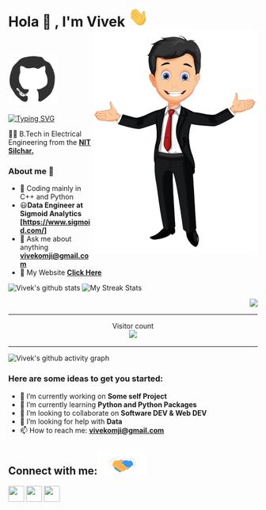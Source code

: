 # Hola 👐 , I'm Vivek <img src="https://raw.githubusercontent.com/Vivekomji/Vivekomji/master/Hi.gif" width="40px" height="40px"> <img  align='right' src="https://raw.githubusercontent.com/Vivekomji/Vivekomji/master/Github.png">
</br>

<img src="https://raw.githubusercontent.com/Vivekomji/Vivekomji/master/octo.gif" width="100px" height="100px"></img> <br><br>
[![Typing SVG](http://readme-typing-svg.herokuapp.com?color=%23F7164D&size=30&lines=Just+a+Codderrr)](https://git.io/typing-svg)

👨‍🎓 B.Tech in Electrical Engineering from the **[NIT Silchar.](http://www.nits.ac.in/)** 

### About me :eyes:

- :dart: Coding mainly in C++ and Python 
- :smiley:**Data Engineer at Sigmoid Analytics** **[https://www.sigmoid.com/]**
- :e-mail: Ask me about anything  **[vivekomji@gmail.com](vivekomji@gmail.com)**
- :satellite: My Website **[Click Here](https://vivekomji-resume.web.app/)**

<!-- <a href="https://github.com/Vivekomji">
    <img src="https://komarev.com/ghpvc/?username=Vivekomji&color=dc143c&style=plastic">
</a> --> 

<!-- ![Vivek Kumar's github stats] -->
<!-- <img align="left" height="200px" src="https://github-readme-stats.vercel.app/api?username=Vivekomji&show_icons=true&count_private=true&title_color=e6005c" alt="Vivek's github stats" /> -->

![Vivek's github stats](https://github-readme-stats.vercel.app/api?username=Vivekomji&show_icons=true&theme=dracula)
![My Streak Stats](https://github-readme-streak-stats.herokuapp.com/?user=Vivekomji&theme=tokyonight)


<img align="right" src="https://github-readme-stats.vercel.app/api/top-langs/?username=Vivekomji&theme=dracula&hide_langs_below=1" /></br>



<hr/>

<!-- <img align="right" height="200px" src="https://github-readme-stats.vercel.app/api/top-langs/?username=Vivekomji&title_color=e6005c" /> -->

<p align="center"> 
  Visitor count<br>
  <img src="https://profile-counter.glitch.me/Vivekomji/count.svg" />
</p>

<hr/>

<p align="right">
<!-- Github Cards by <a href="https://github.com/anuraghazra">anuraghazra</a> -->
</p>


<!-- <code><img height="25" src="https://raw.githubusercontent.com/github/explore/80688e429a7d4ef2fca1e82350fe8e3517d3494d/topics/javascript/javascript.png"></code>   -->



![Vivek's github activity graph](https://activity-graph.herokuapp.com/graph?username=Vivekomji&theme=dracula)


### Here are some ideas to get you started:

- 🔭 I’m currently working on **Some self Project**
- 🌱 I’m currently learning **Python and Python Packages**
- 👯 I’m looking to collaborate on **Software DEV & Web DEV**
- 🤔 I’m looking for help with **Data**
- 📫 How to reach me: **vivekomji@gmail.com**
<!-- - ⚡ Fun fact: **I ** -->
<!-- - 😄 Pronouns: .... -->


## Connect with me:<img src="https://raw.githubusercontent.com/Vivekomji/Vivekomji/master/handshake.gif" width="100px">

<a href="https://github.com/Vivekomji"><img src="https://cdn.iconscout.com/icon/free/png-256/github-108-438008.png" width="32px" height="32px"></a> <a href="https://www.facebook.com/Vivekumarr/"><img src="https://i.ibb.co/zmYNW4p/facebook.png" width="32px" height="32px"></a> <a href="https://www.linkedin.com/in/vivek-kumar-8a5b99175/"><img src="https://i.ibb.co/Kx2GSrT/linkedin.png" width="32px" height="32px"></a>
